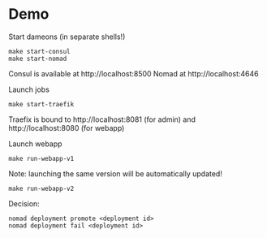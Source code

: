 # Demo

Start dameons (in separate shells!)
```shell
make start-consul
make start-nomad
```

Consul is available at http://localhost:8500
Nomad at http://localhost:4646

Launch jobs
```shell
make start-traefik
```
Traefix is bound to http://localhost:8081 (for admin) and http://localhost:8080 (for webapp)

Launch webapp
```shell
make run-webapp-v1
```
Note: launching the same version will be automatically updated! 

```shell
make run-webapp-v2
```

Decision:
```shell
nomad deployment promote <deployment id>
nomad deployment fail <deployment id>
```
